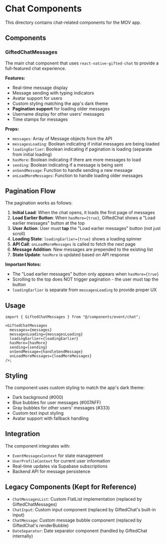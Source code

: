 # Chat Components

This directory contains chat-related components for the MOV app.

## Components

### GiftedChatMessages

The main chat component that uses `react-native-gifted-chat` to provide a full-featured chat experience.

**Features:**

- Real-time message display
- Message sending with typing indicators
- Avatar support for users
- Custom styling matching the app's dark theme
- **Pagination support** for loading older messages
- Username display for other users' messages
- Time stamps for messages

**Props:**

- `messages`: Array of Message objects from the API
- `messagesLoading`: Boolean indicating if initial messages are being loaded
- `loadingEarlier`: Boolean indicating if pagination is loading (separate from initial loading)
- `hasMore`: Boolean indicating if there are more messages to load
- `sending`: Boolean indicating if a message is being sent
- `onSendMessage`: Function to handle sending a new message
- `onLoadMoreMessages`: Function to handle loading older messages

## Pagination Flow

The pagination works as follows:

1. **Initial Load**: When the chat opens, it loads the first page of messages
2. **Load Earlier Button**: When `hasMore={true}`, GiftedChat shows a "Load earlier messages" button at the top
3. **User Action**: User must **tap** the "Load earlier messages" button (not just scroll)
4. **Loading State**: `loadingEarlier={true}` shows a loading spinner
5. **API Call**: `onLoadMoreMessages` is called to fetch the next page
6. **Message Addition**: New messages are prepended to the existing list
7. **State Update**: `hasMore` is updated based on API response

**Important Notes:**

- The "Load earlier messages" button only appears when `hasMore={true}`
- Scrolling to the top does NOT trigger pagination - the user must tap the button
- `loadingEarlier` is separate from `messagesLoading` to provide proper UX

## Usage

```tsx
import { GiftedChatMessages } from "@/components/event/chat";

<GiftedChatMessages
  messages={messages}
  messagesLoading={messagesLoading}
  loadingEarlier={loadingEarlier}
  hasMore={hasMore}
  sending={sending}
  onSendMessage={handleSendMessage}
  onLoadMoreMessages={loadMoreMessages}
/>;
```

## Styling

The component uses custom styling to match the app's dark theme:

- Dark background (#000)
- Blue bubbles for user messages (#007AFF)
- Gray bubbles for other users' messages (#333)
- Custom text input styling
- Avatar support with fallback handling

## Integration

The component integrates with:

- `EventMessagesContext` for state management
- `UserProfileContext` for current user information
- Real-time updates via Supabase subscriptions
- Backend API for message persistence

## Legacy Components (Kept for Reference)

- `ChatMessagesList`: Custom FlatList implementation (replaced by GiftedChatMessages)
- `ChatInput`: Custom input component (replaced by GiftedChat's built-in input)
- `ChatMessage`: Custom message bubble component (replaced by GiftedChat's renderBubble)
- `DateSeparator`: Date separator component (handled by GiftedChat internally)
